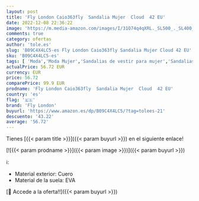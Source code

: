 ```yaml
---
layout: post
title: 'Fly London Caio363fly  Sandalia Mujer  Cloud  42 EU'
date: 2022-12-08 22:36:22
image: 'https://m.media-amazon.com/images/I/31O74q4qXRL._SL500_._SL400_.jpg'
comments: true
category: ofertas
author: 'tole.es'
slug: 'B09C4X4LC5-es Fly London Caio363fly Sandalia Mujer Cloud 42 EU'
sku: 'B09C4X4LC5-es'
tags: [ 'Moda','Moda Mujer','Sandalias de vestir para mujer','Sandalias y palas de mujer','Zapatos para mujer','fly london','sandalia','🇪🇸', ]
actualPrice: 56.72 EUR
currency: EUR
price: 56.72
comparePrice: 99.9 EUR
prodname: 'Fly London Caio363fly  Sandalia Mujer  Cloud  42 EU'
country: 'es'
flag: '🇪🇸'
brand: 'Fly London'
buyurl: 'https://www.amazon.es/dp/B09C4X4LC5/?tag=tolees-21'
descuento: '43.22'
average: '56.72'
---
```


Tienes [{{< param title >}}]({{< param buyurl >}}) en el siguiente enlace!

[![{{< param prodname >}}]({{< param image >}})]({{< param buyurl >}})

ℹ️:

- Material exterior: Cuero
- Material de la suela: EVA

[🛒 Accede a la oferta!!]({{< param buyurl >}})
